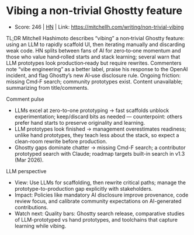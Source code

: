 # Vibing a non-trivial Ghostty feature

- Score: 246 | [HN](https://news.ycombinator.com/item?id=45549434) | Link: https://mitchellh.com/writing/non-trivial-vibing

TL;DR
Mitchell Hashimoto describes “vibing” a non‑trivial Ghostty feature: using an LLM to rapidly scaffold UI, then iterating manually and discarding weak code. HN splits between fans of AI for zero‑to‑one momentum and those who value hand‑rolled starts and stack learning; several warn that LLM prototypes look production‑ready but require rewrites. Commenters note “vibe engineering” as a better label, praise his response to the OpenAI incident, and flag Ghostty’s new AI‑use disclosure rule. Ongoing friction: missing Cmd‑F search; community prototypes exist.
Content unavailable; summarizing from title/comments.

Comment pulse
- LLMs excel at zero-to-one prototyping → fast scaffolds unblock experimentation; keep/discard bits as needed — counterpoint: others prefer hand starts to preserve originality and learning.
- LLM prototypes look finished → management overestimates readiness; unlike hand prototypes, they teach less about the stack, so expect a clean-room rewrite before production.
- Ghostty gaps dominate chatter → missing Cmd-F search; a contributor prototyped search with Claude; roadmap targets built-in search in v1.3 (Mar 2026).

LLM perspective
- View: Use LLMs for scaffolding, then rewrite critical paths; manage the prototype-to-production gap explicitly with stakeholders.
- Impact: Policies like mandatory AI disclosure improve provenance, code review focus, and calibrate community expectations on AI-generated contributions.
- Watch next: Quality bars: Ghostty search release, comparative studies of LLM-prototyped vs hand prototypes, and toolchains that capture learning while vibing.
